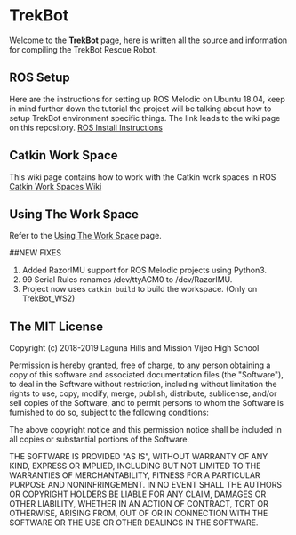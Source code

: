 # TrekBot 

Welcome to the **TrekBot** page, here is written all the source and information for compiling the TrekBot Rescue Robot.

## ROS Setup
Here are the instructions for setting up ROS Melodic on Ubuntu 18.04, keep in mind further down the tutorial the project will be talking about how to setup TrekBot environment specific things. The link leads to the wiki page on this repository.
[ROS Install Instructions](https://github.com/Rafcin/TrekBot/wiki/1.-ROS-Install)

## Catkin Work Space
This wiki page contains how to work with the Catkin work spaces in ROS
[Catkin Work Spaces Wiki](https://github.com/Rafcin/TrekBot/wiki/2.-Working-with-Catkin-Work-Spaces)

## Using The Work Space
Refer to the [Using The Work Space](https://github.com/Rafcin/TrekBot/wiki/3.-Using-The-ROS-Workspace) page.

##NEW FIXES
1. Added RazorIMU support for ROS Melodic projects using Python3.
2. 99 Serial Rules renames /dev/ttyACM0 to /dev/RazorIMU.
3. Project now uses `catkin build` to build the workspace. (Only on TrekBot_WS2) 

 
## The MIT License

Copyright (c) 2018-2019 Laguna Hills and Mission Vijeo High School

Permission is hereby granted, free of charge, to any person obtaining a copy
of this software and associated documentation files (the "Software"), to deal
in the Software without restriction, including without limitation the rights
to use, copy, modify, merge, publish, distribute, sublicense, and/or sell
copies of the Software, and to permit persons to whom the Software is
furnished to do so, subject to the following conditions:

The above copyright notice and this permission notice shall be included in
all copies or substantial portions of the Software.

THE SOFTWARE IS PROVIDED "AS IS", WITHOUT WARRANTY OF ANY KIND, EXPRESS OR
IMPLIED, INCLUDING BUT NOT LIMITED TO THE WARRANTIES OF MERCHANTABILITY,
FITNESS FOR A PARTICULAR PURPOSE AND NONINFRINGEMENT. IN NO EVENT SHALL THE
AUTHORS OR COPYRIGHT HOLDERS BE LIABLE FOR ANY CLAIM, DAMAGES OR OTHER
LIABILITY, WHETHER IN AN ACTION OF CONTRACT, TORT OR OTHERWISE, ARISING FROM,
OUT OF OR IN CONNECTION WITH THE SOFTWARE OR THE USE OR OTHER DEALINGS IN
THE SOFTWARE.
